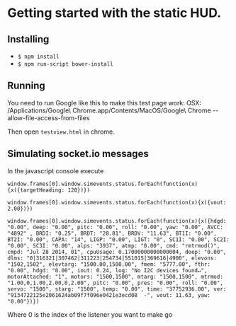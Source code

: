Getting started with the static HUD.
=================

## Installing

* `$ npm install`
* `$ npm run-script bower-install`


## Running

You need to run Google like this to make this test page work:
OSX: /Applications/Google\ Chrome.app/Contents/MacOS/Google\ Chrome --allow-file-access-from-files

Then open `testview.html` in chrome.


## Simulating socket.io messages

In the javascript console execute

`window.frames[0].window.simevents.status.forEach(function(x){x({targetHeading: 120})})`

`window.frames[0].window.simevents.status.forEach(function(x){x({vout: 2.00})})`

`window.frames[0].window.simevents.status.forEach(function(x){x({hdgd: "0.00", deep: "0.00", pitc: "0.00", roll: "0.00", yaw: "0.00", AVCC: "4892" ,
BRDI: "0.25",
BRDT: "28.81",
BRDV: "11.63",
BT1I: "0.00",
BT2I: "0.00",
CAPA: "14",
LIGP: "0.00",
LIGT: "0",
SC1I: "0.00",
SC2I: "0.00",
SC3I: "0.00",
alps: "3937",
atmp: "0.00",
cmd: "rmtrmod()",
cmpd: "Jul 28 2014, 01",
cpuUsage: 0.17000000000000004,
deep: "0.00",
dlms: "0|316321|307462|311223|254734|551015|369616|4900",
elevons: "1502,1502",
elevtarg: "1500.00,1500.00",
fmem: "5777.00",
fthr: "0.00",
hdgd: "0.00",
iout: 0.24,
log: "No I2C devices found↵",
motorAttached: "1",
motors: "1500,1500",
mtarg: "1500,1500",
mtrmod: "1.00,0,1.00,2.00,0,2.00",
pitc: "0.00",
pres: "0.00",
roll: "0.00",
servo: "1500",
starg: "1500",
temp: "0.00",
time: "37752936.00",
ver: "9134722125e2061624ab09f7f096e0421e3ecd08  -",
vout: 11.63,
yaw: "0.00"})})`

Where 0 is the index of the listener you want to make go

